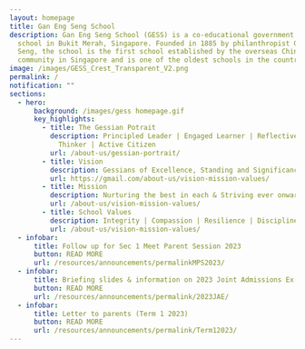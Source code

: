 ```yaml
---
layout: homepage
title: Gan Eng Seng School
description: Gan Eng Seng School (GESS) is a co-educational government secondary
  school in Bukit Merah, Singapore. Founded in 1885 by philanthropist Gan Eng
  Seng, the school is the first school established by the overseas Chinese
  community in Singapore and is one of the oldest schools in the country.
image: /images/GESS_Crest_Transparent_V2.png
permalink: /
notification: ""
sections:
  - hero:
      background: /images/gess homepage.gif
      key_highlights:
        - title: The Gessian Potrait
          description: Principled Leader | Engaged Learner | Reflective & Innovative
            Thinker | Active Citizen
          url: /about-us/gessian-portrait/
        - title: Vision
          description: Gessians of Excellence, Standing and Significance
          url: https://gmail.com/about-us/vision-mission-values/
        - title: Mission
          description: Nurturing the best in each & Striving ever onward
          url: /about-us/vision-mission-values/
        - title: School Values
          description: Integrity | Compassion | Resilience | Discipline | Respect
          url: /about-us/vision-mission-values/
  - infobar:
      title: Follow up for Sec 1 Meet Parent Session 2023
      button: READ MORE
      url: /resources/announcements/permalinkMPS2023/
  - infobar:
      title: Briefing slides & information on 2023 Joint Admissions Ex
      button: READ MORE
      url: /resources/announcements/permalink/2023JAE/
  - infobar:
      title: Letter to parents (Term 1 2023)
      button: READ MORE
      url: /resources/announcements/permalink/Term12023/
---
```

